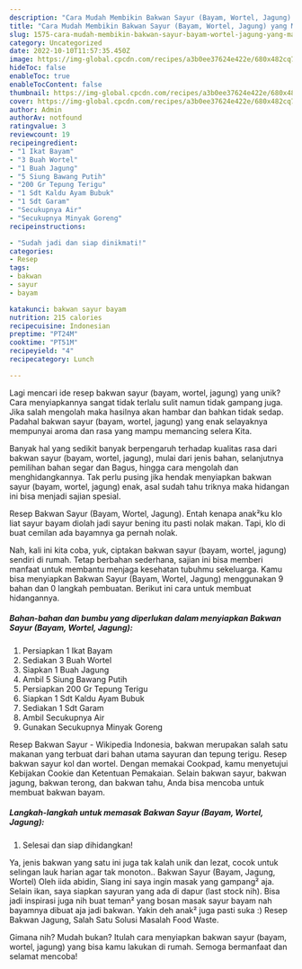 ```yaml
---
description: "Cara Mudah Membikin Bakwan Sayur (Bayam, Wortel, Jagung) yang Mantap"
title: "Cara Mudah Membikin Bakwan Sayur (Bayam, Wortel, Jagung) yang Mantap"
slug: 1575-cara-mudah-membikin-bakwan-sayur-bayam-wortel-jagung-yang-mantap
category: Uncategorized
date: 2022-10-10T11:57:35.450Z
image: https://img-global.cpcdn.com/recipes/a3b0ee37624e422e/680x482cq70/bakwan-sayur-bayam-wortel-jagung-foto-resep-utama.jpg
hideToc: false
enableToc: true
enableTocContent: false
thumbnail: https://img-global.cpcdn.com/recipes/a3b0ee37624e422e/680x482cq70/bakwan-sayur-bayam-wortel-jagung-foto-resep-utama.jpg
cover: https://img-global.cpcdn.com/recipes/a3b0ee37624e422e/680x482cq70/bakwan-sayur-bayam-wortel-jagung-foto-resep-utama.jpg
author: Admin
authorAv: notfound
ratingvalue: 3
reviewcount: 19
recipeingredient:
- "1 Ikat Bayam"
- "3 Buah Wortel"
- "1 Buah Jagung"
- "5 Siung Bawang Putih"
- "200 Gr Tepung Terigu"
- "1 Sdt Kaldu Ayam Bubuk"
- "1 Sdt Garam"
- "Secukupnya Air"
- "Secukupnya Minyak Goreng"
recipeinstructions:

- "Sudah jadi dan siap dinikmati!"
categories:
- Resep
tags:
- bakwan
- sayur
- bayam

katakunci: bakwan sayur bayam 
nutrition: 215 calories
recipecuisine: Indonesian
preptime: "PT24M"
cooktime: "PT51M"
recipeyield: "4"
recipecategory: Lunch

---
```





Lagi mencari ide resep bakwan sayur (bayam, wortel, jagung) yang unik? Cara menyiapkannya sangat tidak terlalu sulit namun tidak gampang juga. Jika salah mengolah maka hasilnya akan hambar dan bahkan tidak sedap. Padahal bakwan sayur (bayam, wortel, jagung) yang enak selayaknya mempunyai aroma dan rasa yang mampu memancing selera Kita.





Banyak hal yang sedikit banyak berpengaruh terhadap kualitas rasa dari bakwan sayur (bayam, wortel, jagung), mulai dari jenis bahan, selanjutnya pemilihan bahan segar dan Bagus, hingga cara mengolah dan menghidangkannya. Tak perlu pusing jika hendak menyiapkan bakwan sayur (bayam, wortel, jagung) enak,      asal sudah tahu triknya maka hidangan ini bisa menjadi sajian spesial.














Resep Bakwan Sayur (Bayam, Wortel, Jagung). Entah kenapa anak²ku klo liat sayur bayam diolah jadi sayur bening itu pasti nolak makan. Tapi, klo di buat cemilan ada bayamnya ga pernah nolak.






Nah, kali ini kita coba, yuk, ciptakan bakwan sayur (bayam, wortel, jagung) sendiri di rumah. Tetap berbahan sederhana, sajian ini bisa memberi manfaat untuk membantu menjaga kesehatan tubuhmu sekeluarga. Kamu bisa menyiapkan Bakwan Sayur (Bayam, Wortel, Jagung) menggunakan 9 bahan dan 0 langkah pembuatan. Berikut ini cara untuk membuat hidangannya.

<!--inarticleads1-->

##### Bahan-bahan dan bumbu yang diperlukan dalam menyiapkan Bakwan Sayur (Bayam, Wortel, Jagung):

1. Persiapkan 1 Ikat Bayam
1. Sediakan 3 Buah Wortel
1. Siapkan 1 Buah Jagung
1. Ambil 5 Siung Bawang Putih
1. Persiapkan 200 Gr Tepung Terigu
1. Siapkan 1 Sdt Kaldu Ayam Bubuk
1. Sediakan 1 Sdt Garam
1. Ambil Secukupnya Air
1. Gunakan Secukupnya Minyak Goreng


Resep Bakwan Sayur - Wikipedia Indonesia, bakwan merupakan salah satu makanan yang terbuat dari bahan utama sayuran dan tepung terigu. Resep bakwan sayur kol dan wortel. Dengan memakai Cookpad, kamu menyetujui Kebijakan Cookie dan Ketentuan Pemakaian. Selain bakwan sayur, bakwan jagung, bakwan terong, dan bakwan tahu, Anda bisa mencoba untuk membuat bakwan bayam. 

<!--inarticleads2-->

##### Langkah-langkah untuk memasak Bakwan Sayur (Bayam, Wortel, Jagung):


1. Selesai dan siap dihidangkan!

Ya, jenis bakwan yang satu ini juga tak kalah unik dan lezat, cocok untuk selingan lauk harian agar tak monoton.. Bakwan Sayur (Bayam, Jagung, Wortel) Oleh iida abidin, Siang ini saya ingin masak yang gampang² aja. Selain ikan, saya siapkan sayuran yang ada di dapur (last stock nih). Bisa jadi inspirasi juga nih buat teman² yang bosan masak sayur bayam nah bayamnya dibuat aja jadi bakwan. Yakin deh anak² juga pasti suka :) Resep Bakwan Jagung, Salah Satu Solusi Masalah Food Waste. 

Gimana nih? Mudah bukan? Itulah cara menyiapkan bakwan sayur (bayam, wortel, jagung) yang bisa kamu lakukan di rumah. Semoga bermanfaat dan selamat mencoba!
